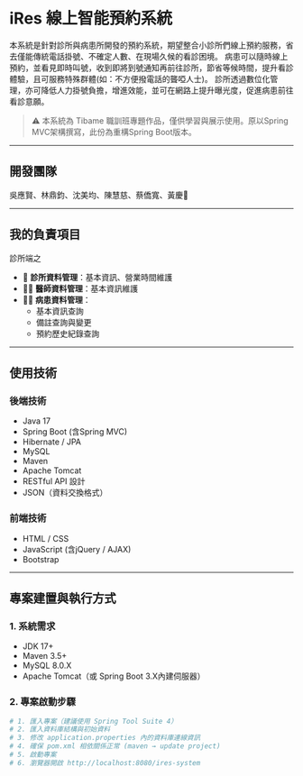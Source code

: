 # iRes 線上智能預約系統

本系統是針對診所與病患所開發的預約系統，期望整合小診所們線上預約服務，省去僅能傳統電話掛號、不確定人數、在現場久候的看診困境。 病患可以隨時線上預約，並看見即時叫號，收到即將到號通知再前往診所，節省等候時間，提升看診體驗，且可服務特殊群體(如：不方便撥電話的聾啞人士)。 診所透過數位化管理，亦可降低人力掛號負擔，增進效能，並可在網路上提升曝光度，促進病患前往看診意願。

> ⚠️ 本系統為 Tibame 職訓班專題作品，僅供學習與展示使用。原以Spring MVC架構撰寫，此份為重構Spring Boot版本。

---

## 開發團隊

吳應賢、林鼎鈞、沈美均、陳慧慈、蔡僑寬、黃慶𪰧

---

## 我的負責項目
診所端之
- 📍 **診所資料管理**：基本資訊、營業時間維護
- 👨‍⚕️ **醫師資料管理**：基本資訊維護
- 🧑‍⚕️ **病患資料管理**：  
  - 基本資訊查詢 
  - 備註查詢與變更
  - 預約歷史紀錄查詢

---

## 使用技術

### 後端技術

- Java 17
- Spring Boot (含Spring MVC)
- Hibernate / JPA  
- MySQL  
- Maven  
- Apache Tomcat
- RESTful API 設計
- JSON（資料交換格式）

### 前端技術

- HTML / CSS  
- JavaScript (含jQuery / AJAX)
- Bootstrap

---

## 專案建置與執行方式

### 1. 系統需求

- JDK 17+
- Maven 3.5+
- MySQL 8.0.X
- Apache Tomcat（或 Spring Boot 3.X內建伺服器）

### 2. 專案啟動步驟

```bash
# 1. 匯入專案（建議使用 Spring Tool Suite 4）
# 2. 匯入資料庫結構與初始資料
# 3. 修改 application.properties 內的資料庫連線資訊
# 4. 確保 pom.xml 相依關係正常 (maven → update project)
# 5. 啟動專案
# 6. 瀏覽器開啟 http://localhost:8080/ires-system
